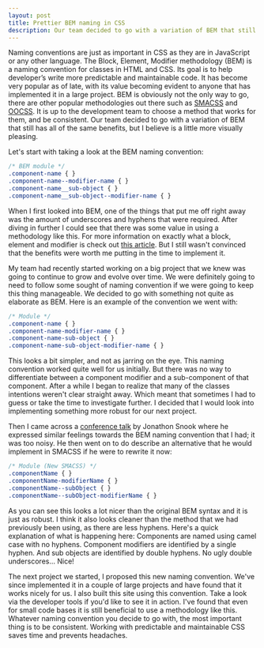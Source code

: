 ```yaml
---
layout: post
title: Prettier BEM naming in CSS
description: Our team decided to go with a variation of BEM that still has all of the same benefits, but I believe is a little more visually pleasing. 
---
```


Naming conventions are just as important in CSS as they are in JavaScript or any other language. The Block, Element, Modifier methodology (BEM) is a naming convention for classes in HTML and CSS. Its goal is to help developer’s write more predictable and maintainable code. It has become very popular as of late, with its value becoming evident to anyone that has implemented it in a large project. BEM is obviously not the only way to go, there are other popular methodologies out there such as [SMACSS](https://smacss.com) and [OOCSS](http://oocss.org). It is up to the development team to choose a method that works for them, and be consistent. Our team decided to go with a variation of BEM that still has all of the same benefits, but I believe is a little more visually pleasing.

Let's start with taking a look at the BEM naming convention:

```css
/* BEM module */
.component-name { }
.component-name--modifier-name { }
.component-name__sub-object { }
.component-name__sub-object--modifier-name { }	

```

When I first looked into BEM, one of the things that put me off right away was the amount of underscores and hyphens that were required. After diving in further I could see that there was some value in using a methodology like this. For more information on exactly what a block, element and modifier is check out [this article](http://www.smashingmagazine.com/2012/04/16/a-new-front-end-methodology-bem/). But I still wasn't convinced that the benefits were worth me putting in the time to implement it.

My team had recently started working on a big project that we knew was going to continue to grow and evolve over time. We were definitely going to need to follow some sought of naming convention if we were going to keep this thing manageable. We decided to go with something not quite as elaborate as BEM. Here is an example of the convention we went with:

```css
/* Module */
.component-name { }
.component-name-modifier-name { }
.component-name-sub-object { }
.component-name-sub-object-modifier-name { }	

```

This looks a bit simpler, and not as jarring on the eye. This naming convention worked quite well for us initially. But there was no way to differentiate between a component modifier and a sub-component of that component. After a while I began to realize that many of the classes intentions weren't clear straight away. Which meant that sometimes I had to guess or take the time to investigate further. I decided that I would look into implementing something more robust for our next project.

Then I came across a [conference talk](https://vimeo.com/99877232) by Jonathon Snook where he expressed similar feelings towards the BEM naming convention that I had; it was too noisy. He then went on to do describe an alternative that he would implement in SMACSS if he were to rewrite it now: 

```css
/* Module (New SMACSS) */
.componentName { }
.componentName-modifierName { }
.componentName--subObject { }
.componentName--subObject-modifierName { }	

```

As you can see this looks a lot nicer than the original BEM syntax and it is just as robust. I think it also looks cleaner than the method that we had previously been using, as there are less hyphens. Here's a quick explanation of what is happening here: Components are named using camel case with no hyphens. Component modifiers are identified by a single hyphen. And sub objects are identified by double hyphens. No ugly double underscores... Nice! 

The next project we started, I proposed this new naming convention. We've since implemented it in a couple of large projects and have found that it works nicely for us. I also built this site using this convention. Take a look via the developer tools if you'd like to see it in action. I've found that even for small code bases it is still beneficial to use a methodology like this. Whatever naming convention you decide to go with, the most important thing is to be consistent. Working with predictable and maintainable CSS saves time and prevents headaches.
